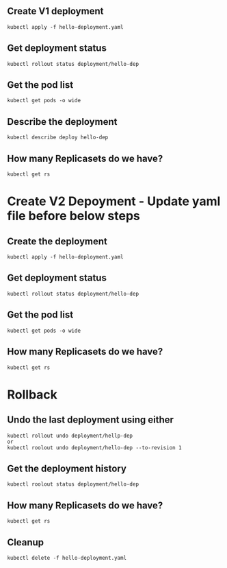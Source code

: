 ## Create V1 deployment
    kubectl apply -f hello-deployment.yaml

## Get deployment status
    kubectl rollout status deployment/hello-dep

## Get the pod list
    kubectl get pods -o wide

## Describe the deployment
    kubectl describe deploy hello-dep

## How many Replicasets do we have?
    kubectl get rs



# Create V2 Depoyment - Update yaml file before below steps

## Create the deployment
    kubectl apply -f hello-deployment.yaml

## Get deployment status
    kubectl rollout status deployment/hello-dep


## Get the pod list
    kubectl get pods -o wide

## How many Replicasets do we have?
    kubectl get rs




# Rollback

## Undo the last deployment using either
    kubectl rollout undo deployment/hellp-dep
    or
    kubectl roolout undo deployment/hello-dep --to-revision 1

## Get the deployment history
    kubectl roolout status deployment/hello-dep

## How many Replicasets do we have?
    kubectl get rs

    

## Cleanup
    kubectl delete -f hello-deployment.yaml